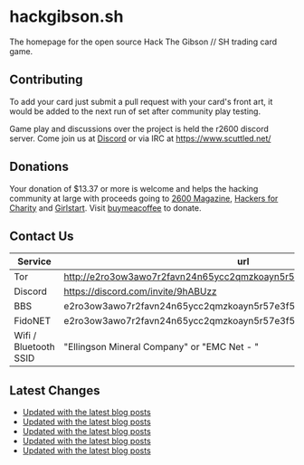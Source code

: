 # hackgibson.sh
The homepage for the open source Hack The Gibson // SH trading card game.


## Contributing

To add your card just submit a pull request with your card's front art, it would be added to the next run of set after community play testing.

Game play and discussions over the project is held the r2600 discord server. Come join us at [Discord](https://discord.com/invite/9hABUzz) or via IRC at https://www.scuttled.net/


## Donations

Your donation of $13.37 or more is welcome and helps the hacking community at large with proceeds going to [2600 Magazine](https://2600.com/), [Hackers for Charity](https://hackersforcharity.org) and [Girlstart](https://girlstart.org).  Visit [buymeacoffee](https://www.buymeacoffee.com/hackgibson.sh) to donate.


## Contact Us

Service | url
-|-
Tor | http://e2ro3ow3awo7r2favn24n65ycc2qmzkoayn5r57e3f56nvjwdcgg32ad.onion
Discord | https://discord.com/invite/9hABUzz
BBS | e2ro3ow3awo7r2favn24n65ycc2qmzkoayn5r57e3f56nvjwdcgg32ad.onion:23
FidoNET | e2ro3ow3awo7r2favn24n65ycc2qmzkoayn5r57e3f56nvjwdcgg32ad.onion:24554
Wifi / Bluetooth SSID | "Ellingson Mineral Company" or "EMC Net - <fidonet address>"

## Latest Changes
<!-- BLOG-POST-LIST:START -->
- [Updated with the latest blog posts](https://github.com/DFW2600/hackgibson.sh/commit/845be969d3e87b29b602e05a78d640bd1b684060)
- [Updated with the latest blog posts](https://github.com/DFW2600/hackgibson.sh/commit/a64ff788a854ad911bc719e9fcde3fe488e1744d)
- [Updated with the latest blog posts](https://github.com/DFW2600/hackgibson.sh/commit/60a78ce22d8c79f9d15b13702e84c3bfdc0484c1)
- [Updated with the latest blog posts](https://github.com/DFW2600/hackgibson.sh/commit/95be5bca725fe72f358322d65e1da9da7d384388)
- [Updated with the latest blog posts](https://github.com/DFW2600/hackgibson.sh/commit/1d8646c51ef42d53de6361422a6ed648c2b8f096)
<!-- BLOG-POST-LIST:END -->
